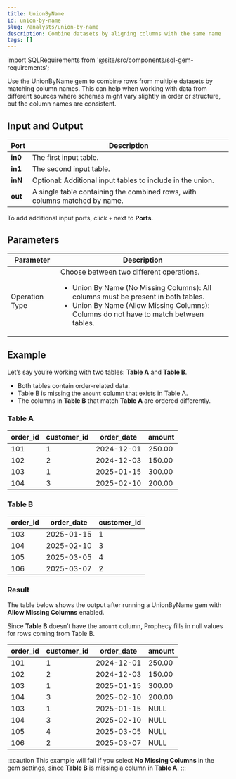 ```yaml
---
title: UnionByName
id: union-by-name
slug: /analysts/union-by-name
description: Combine datasets by aligning columns with the same name
tags: []
---
```


import SQLRequirements from '@site/src/components/sql-gem-requirements';

<SQLRequirements
  sql_package_name="ProphecyDatabricksSqlBasics"
  sql_package_version="0.0.4+"
/>

Use the UnionByName gem to combine rows from multiple datasets by matching column names. This can help when working with data from different sources where schemas might vary slightly in order or structure, but the column names are consistent.

## Input and Output

| Port    | Description                                                                |
| ------- | -------------------------------------------------------------------------- |
| **in0** | The first input table.                                                     |
| **in1** | The second input table.                                                    |
| **inN** | Optional: Additional input tables to include in the union.                 |
| **out** | A single table containing the combined rows, with columns matched by name. |

To add additional input ports, click `+` next to **Ports**.

## Parameters

| Parameter      | Description                                                                                                                                                                                                                                              |
| -------------- | -------------------------------------------------------------------------------------------------------------------------------------------------------------------------------------------------------------------------------------------------------- |
| Operation Type | Choose between two different operations.<ul class="table-list"><li>Union By Name (No Missing Columns): All columns must be present in both tables.</li><li>Union By Name (Allow Missing Columns): Columns do not have to match between tables.</li></ul> |

## Example

Let’s say you’re working with two tables: **Table A** and **Table B**.

- Both tables contain order-related data.
- Table B is missing the `amount` column that exists in Table A.
- The columns in **Table B** that match **Table A** are ordered differently.

### Table A

<div class="table-example">

| order_id | customer_id | order_date | amount |
| -------- | ----------- | ---------- | ------ |
| 101      | 1           | 2024-12-01 | 250.00 |
| 102      | 2           | 2024-12-03 | 150.00 |
| 103      | 1           | 2025-01-15 | 300.00 |
| 104      | 3           | 2025-02-10 | 200.00 |

</div>

### Table B

<div class="table-example">

| order_id | order_date | customer_id |
| -------- | ---------- | ----------- |
| 103      | 2025-01-15 | 1           |
| 104      | 2025-02-10 | 3           |
| 105      | 2025-03-05 | 4           |
| 106      | 2025-03-07 | 2           |

</div>

### Result

The table below shows the output after running a UnionByName gem with **Allow Missing Columns** enabled.

Since **Table B** doesn’t have the `amount` column, Prophecy fills in null values for rows coming from Table B.

<div class="table-example">

| order_id | customer_id | order_date | amount |
| -------- | ----------- | ---------- | ------ |
| 101      | 1           | 2024-12-01 | 250.00 |
| 102      | 2           | 2024-12-03 | 150.00 |
| 103      | 1           | 2025-01-15 | 300.00 |
| 104      | 3           | 2025-02-10 | 200.00 |
| 103      | 1           | 2025-01-15 | NULL   |
| 104      | 3           | 2025-02-10 | NULL   |
| 105      | 4           | 2025-03-05 | NULL   |
| 106      | 2           | 2025-03-07 | NULL   |

</div>

:::caution
This example will fail if you select **No Missing Columns** in the gem settings, since **Table B** is missing a column in **Table A**.
:::

